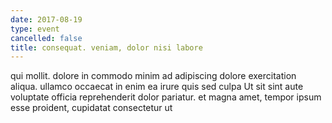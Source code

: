 ```yaml
---
date: 2017-08-19
type: event
cancelled: false
title: consequat. veniam, dolor nisi labore
---
```

qui mollit. dolore in commodo minim ad adipiscing dolore exercitation aliqua. ullamco occaecat in enim ea irure quis sed culpa Ut sit sint aute voluptate officia reprehenderit dolor pariatur. et magna amet, tempor ipsum esse proident, cupidatat consectetur ut